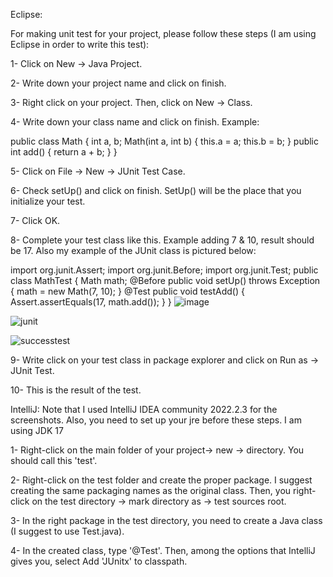 Eclipse:

For making unit test for your project, please follow these steps (I am using Eclipse in order to write this test):

1- Click on New -> Java Project.

2- Write down your project name and click on finish.

3- Right click on your project. Then, click on New -> Class.

4- Write down your class name and click on finish.
Example:

public class Math {
    int a, b;
    Math(int a, int b) {
        this.a = a;
        this.b = b;
    }
    public int add() {
        return a + b;
    }
}

5- Click on File -> New -> JUnit Test Case.

6- Check setUp() and click on finish. SetUp() will be the place that you initialize your test.

7- Click OK.

8- Complete your test class like this. Example adding 7 & 10, result should be 17. Also my example of the JUnit class is pictured below:

import org.junit.Assert;
import org.junit.Before;
import org.junit.Test;
public class MathTest {
    Math math;
    @Before
    public void setUp() throws Exception {
        math = new Math(7, 10);
    }
    @Test
    public void testAdd() {
        Assert.assertEquals(17, math.add());
    }
}
![image](https://user-images.githubusercontent.com/115587796/202017056-54e8e8b8-445d-4228-abf6-e03f1e2f4d80.png)


![junit](https://user-images.githubusercontent.com/115587796/202016718-094d5de0-f920-4340-9a61-175137e8282a.PNG)


![successtest](https://user-images.githubusercontent.com/115587796/202017102-4888ab1d-bf0f-41e4-ae63-b2cce52c309d.PNG)


9- Write click on your test class in package explorer and click on Run as -> JUnit Test.

10- This is the result of the test.

IntelliJ: Note that I used IntelliJ IDEA community 2022.2.3 for the screenshots. Also, you need to set up your jre before these steps. I am using JDK 17

1- Right-click on the main folder of your project-> new -> directory. You should call this 'test'.

2- Right-click on the test folder and create the proper package. I suggest creating the same packaging names as the original class. Then, you right-click on the test directory -> mark directory as -> test sources root.

3- In the right package in the test directory, you need to create a Java class (I suggest to use Test.java).

4- In the created class, type '@Test'. Then, among the options that IntelliJ gives you, select Add 'JUnitx' to classpath.
